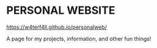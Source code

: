 # PERSONAL WEBSITE

https://w4terf4ll.github.io/personalweb/

A page for my projects, information, and other fun things!
